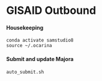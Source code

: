 # GISAID Outbound

#### Housekeeping

    conda activate samstudio8
    source ~/.ocarina

#### Submit and update Majora

    auto_submit.sh

